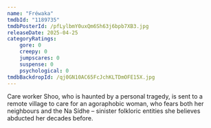 ```yaml
---
name: "Fréwaka"
tmdbId: "1189735"
tmdbPosterId: /pfLylbmY0uxQm6Sh63j6bpb7XB3.jpg
releaseDate: 2025-04-25
categoryRatings:
    gore: 0
    creepy: 0
    jumpscares: 0
    suspense: 0
    psychological: 0
tmdbBackdropId: /qj0GN10AC65FcJchKLTDmOFE15X.jpg
---
```

Care worker Shoo, who is haunted by a personal tragedy, is sent to a remote village to care for an agoraphobic woman, who fears both her neighbours and the Na Sídhe – sinister folkloric entities she believes abducted her decades before.

